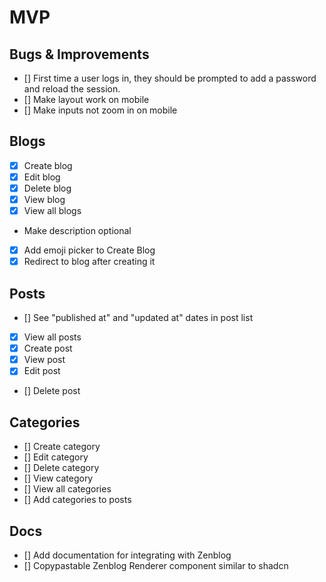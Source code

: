 # MVP

## Bugs & Improvements

- [] First time a user logs in, they should be prompted to add a password and reload the session.
- [] Make layout work on mobile
- [] Make inputs not zoom in on mobile

## Blogs

- [x] Create blog
- [x] Edit blog
- [x] Delete blog
- [x] View blog
- [x] View all blogs
- Make description optional
- [x] Add emoji picker to Create Blog
- [x] Redirect to blog after creating it

## Posts

- [] See "published at" and "updated at" dates in post list
- [x] View all posts
- [x] Create post
- [x] View post
- [x] Edit post
- [] Delete post

## Categories

- [] Create category
- [] Edit category
- [] Delete category
- [] View category
- [] View all categories
- [] Add categories to posts

## Docs

- [] Add documentation for integrating with Zenblog
- [] Copypastable Zenblog Renderer component similar to shadcn
